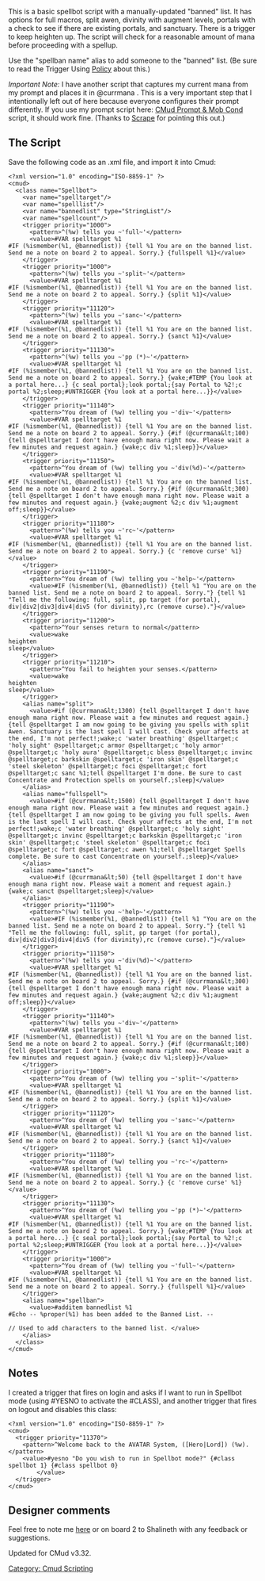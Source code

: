 This is a basic spellbot script with a manually-updated "banned" list.
It has options for full macros, split awen, divinity with augment
levels, portals with a check to see if there are existing portals, and
sanctuary. There is a trigger to keep heighten up. The script will check
for a reasonable amount of mana before proceeding with a spellup.

Use the "spellban name" alias to add someone to the "banned" list. (Be
sure to read the Trigger Using
[Policy](Trigger-Using_Policy.md "wikilink") about this.)

*Important Note:* I have another script that captures my current mana
from my prompt and places it in @currmana . This is a very important
step that I intentionally left out of here because everyone configures
their prompt differently. If you use my prompt script here: [CMud Prompt
& Mob Cond](CMud_Prompt_%26_Mob_Cond.md "wikilink") script, it should
work fine. (Thanks to [Scrape](User:Scrape.md "wikilink") for pointing
this out.)

## The Script

Save the following code as an .xml file, and import it into Cmud:  

    <?xml version="1.0" encoding="ISO-8859-1" ?>
    <cmud>
      <class name="Spellbot">
        <var name="spelltarget"/>
        <var name="spelllist"/>
        <var name="bannedlist" type="StringList"/>
        <var name="spellcount"/>
        <trigger priority="1000">
          <pattern>^(%w) tells you ~'full~'</pattern>
          <value>#VAR spelltarget %1
    #IF (%ismember(%1, @bannedlist)) {tell %1 You are on the banned list. Send me a note on board 2 to appeal. Sorry.} {fullspell %1}</value>
        </trigger>
        <trigger priority="1000">
          <pattern>^(%w) tells you ~'split~'</pattern>
          <value>#VAR spelltarget %1
    #IF (%ismember(%1, @bannedlist)) {tell %1 You are on the banned list. Send me a note on board 2 to appeal. Sorry.} {split %1}</value>
        </trigger>
        <trigger priority="11120">
          <pattern>^(%w) tells you ~'sanc~'</pattern>
          <value>#VAR spelltarget %1
    #IF (%ismember(%1, @bannedlist)) {tell %1 You are on the banned list. Send me a note on board 2 to appeal. Sorry.} {sanct %1}</value>
        </trigger>
        <trigger priority="11130">
          <pattern>^(%w) tells you ~'pp (*)~'</pattern>
          <value>#VAR spelltarget %1
    #IF (%ismember(%1, @bannedlist)) {tell %1 You are on the banned list. Send me a note on board 2 to appeal. Sorry.} {wake;#TEMP {You look at a portal here...} {c seal portal};look portal;{say Portal to %2!;c portal %2;sleep;#UNTRIGGER {You look at a portal here...}}</value>
        </trigger>
        <trigger priority="11140">
          <pattern>^You dream of (%w) telling you ~'div~'</pattern>
          <value>#VAR spelltarget %1
    #IF (%ismember(%1, @bannedlist)) {tell %1 You are on the banned list. Send me a note on board 2 to appeal. Sorry.} {#if (@currmana&lt;100) {tell @spelltarget I don't have enough mana right now. Please wait a few minutes and request again.} {wake;c div %1;sleep}}</value>
        </trigger>
        <trigger priority="11150">
          <pattern>^You dream of (%w) telling you ~'div(%d)~'</pattern>
          <value>#VAR spelltarget %1
    #IF (%ismember(%1, @bannedlist)) {tell %1 You are on the banned list. Send me a note on board 2 to appeal. Sorry.} {#if (@currmana&lt;300) {tell @spelltarget I don't have enough mana right now. Please wait a few minutes and request again.} {wake;augment %2;c div %1;augment off;sleep}}</value>
        </trigger>
        <trigger priority="11180">
          <pattern>^(%w) tells you ~'rc~'</pattern>
          <value>#VAR spelltarget %1
    #IF (%ismember(%1, @bannedlist)) {tell %1 You are on the banned list. Send me a note on board 2 to appeal. Sorry.} {c 'remove curse' %1}</value>
        </trigger>
        <trigger priority="11190">
          <pattern>^You dream of (%w) telling you ~'help~'</pattern>
          <value>#IF (%ismember(%1, @bannedlist)) {tell %1 "You are on the banned list. Send me a note on board 2 to appeal. Sorry."} {tell %1 "Tell me the following: full, split, pp target (for portal), div|div2|div3|div4|div5 (for divinity),rc (remove curse)."}</value>
        </trigger>
        <trigger priority="11200">
          <pattern>^Your senses return to normal</pattern>
          <value>wake
    heighten
    sleep</value>
        </trigger>
        <trigger priority="11210">
          <pattern>^You fail to heighten your senses.</pattern>
          <value>wake
    heighten
    sleep</value>
        </trigger>
        <alias name="split">
          <value>#if (@currmana&lt;1300) {tell @spelltarget I don't have enough mana right now. Please wait a few minutes and request again.} {tell @spelltarget I am now going to be giving you spells with split Awen. Sanctuary is the last spell I will cast. Check your affects at the end, I'm not perfect!;wake;c 'water breathing' @spelltarget;c 'holy sight' @spelltarget;c armor @spelltarget;c 'holy armor' @spelltarget;c 'holy aura' @spelltarget;c bless @spelltarget;c invinc @spelltarget;c barkskin @spelltarget;c 'iron skin' @spelltarget;c 'steel skeleton' @spelltarget;c foci @spelltarget;c fort @spelltarget;c sanc %1;tell @spelltarget I'm done. Be sure to cast Concentrate and Protection spells on yourself.;sleep}</value>
        </alias>
        <alias name="fullspell">
          <value>#if (@currmana&lt;1500) {tell @spelltarget I don't have enough mana right now. Please wait a few minutes and request again.} {tell @spelltarget I am now going to be giving you full spells. Awen is the last spell I will cast. Check your affects at the end, I'm not perfect!;wake;c 'water breathing' @spelltarget;c 'holy sight' @spelltarget;c invinc @spelltarget;c barkskin @spelltarget;c 'iron skin' @spelltarget;c 'steel skeleton' @spelltarget;c foci @spelltarget;c fort @spelltarget;c awen %1;tell @spelltarget Spells complete. Be sure to cast Concentrate on yourself.;sleep}</value>
        </alias>
        <alias name="sanct">
          <value>#if (@currmana&lt;50) {tell @spelltarget I don't have enough mana right now. Please wait a moment and request again.} {wake;c sanct @spelltarget;sleep}</value>
        </alias>
        <trigger priority="11190">
          <pattern>^(%w) tells you ~'help~'</pattern>
          <value>#IF (%ismember(%1, @bannedlist)) {tell %1 "You are on the banned list. Send me a note on board 2 to appeal. Sorry."} {tell %1 "Tell me the following: full, split, pp target (for portal), div|div2|div3|div4|div5 (for divinity),rc (remove curse)."}</value>
        </trigger>
        <trigger priority="11150">
          <pattern>^(%w) tells you ~'div(%d)~'</pattern>
          <value>#VAR spelltarget %1
    #IF (%ismember(%1, @bannedlist)) {tell %1 You are on the banned list. Send me a note on board 2 to appeal. Sorry.} {#if (@currmana&lt;300) {tell @spelltarget I don't have enough mana right now. Please wait a few minutes and request again.} {wake;augment %2;c div %1;augment off;sleep}}</value>
        </trigger>
        <trigger priority="11140">
          <pattern>^(%w) tells you ~'div~'</pattern>
          <value>#VAR spelltarget %1
    #IF (%ismember(%1, @bannedlist)) {tell %1 You are on the banned list. Send me a note on board 2 to appeal. Sorry.} {#if (@currmana&lt;100) {tell @spelltarget I don't have enough mana right now. Please wait a few minutes and request again.} {wake;c div %1;sleep}}</value>
        </trigger>
        <trigger priority="1000">
          <pattern>^You dream of (%w) telling you ~'split~'</pattern>
          <value>#VAR spelltarget %1
    #IF (%ismember(%1, @bannedlist)) {tell %1 You are on the banned list. Send me a note on board 2 to appeal. Sorry.} {split %1}</value>
        </trigger>
        <trigger priority="11120">
          <pattern>^You dream of (%w) telling you ~'sanc~'</pattern>
          <value>#VAR spelltarget %1
    #IF (%ismember(%1, @bannedlist)) {tell %1 You are on the banned list. Send me a note on board 2 to appeal. Sorry.} {sanct %1}</value>
        </trigger>
        <trigger priority="11180">
          <pattern>^You dream of (%w) telling you ~'rc~'</pattern>
          <value>#VAR spelltarget %1
    #IF (%ismember(%1, @bannedlist)) {tell %1 You are on the banned list. Send me a note on board 2 to appeal. Sorry.} {c 'remove curse' %1}</value>
        </trigger>
        <trigger priority="11130">
          <pattern>^You dream of (%w) telling you ~'pp (*)~'</pattern>
          <value>#VAR spelltarget %1
    #IF (%ismember(%1, @bannedlist)) {tell %1 You are on the banned list. Send me a note on board 2 to appeal. Sorry.} {wake;#TEMP {You look at a portal here...} {c seal portal};look portal;{say Portal to %2!;c portal %2;sleep;#UNTRIGGER {You look at a portal here...}}</value>
        </trigger>
        <trigger priority="1000">
          <pattern>^You dream of (%w) telling you ~'full~'</pattern>
          <value>#VAR spelltarget %1
    #IF (%ismember(%1, @bannedlist)) {tell %1 You are on the banned list. Send me a note on board 2 to appeal. Sorry.} {fullspell %1}</value>
        </trigger>
        <alias name="spellban">
          <value>#additem bannedlist %1
    #Echo -- %proper(%1) has been added to the Banned List. --

    // Used to add characters to the banned list. </value>
        </alias>
      </class>
    </cmud>

## Notes

I created a trigger that fires on login and asks if I want to run in
Spellbot mode (using \#YESNO to activate the \#CLASS), and another
trigger that fires on logout and disables this class:

    <?xml version="1.0" encoding="ISO-8859-1" ?>
    <cmud>
      <trigger priority="11370">
        <pattern>^Welcome back to the AVATAR System, ([Hero|Lord]) (%w).</pattern>
        <value>#yesno "Do you wish to run in Spellbot mode?" {#class spellbot 1} {#class spellbot 0}
            </value>
      </trigger>
    </cmud>

## Designer comments

Feel free to note me [here](User:Shalineth.md "wikilink") or on board 2
to Shalineth with any feedback or suggestions.

Updated for CMud v3.32.

[Category: Cmud Scripting](Category:_Cmud_Scripting "wikilink")
